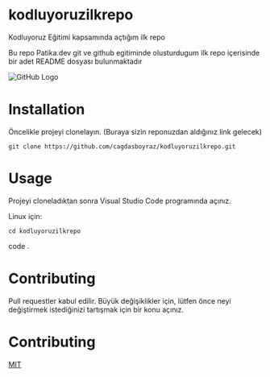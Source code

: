 # kodluyoruzilkrepo
Kodluyoruz Eğitimi kapsamında açtığım ilk repo

Bu repo Patika.dev git ve github egitiminde olusturdugum ilk repo içerisinde bir adet README dosyası bulunmaktadır

![GitHub Logo](https://github.githubassets.com/images/modules/logos_page/GitHub-Mark.png)

# Installation

Öncelikle projeyi clonelayın. (Buraya sizin reponuzdan aldığınız link gelecek)
```
git clone https://github.com/cagdasboyraz/kodluyoruzilkrepo.git
```

# Usage

Projeyi cloneladıktan sonra Visual Studio Code programında açınız.

Linux için:
```
cd kodluyoruzilkrepo
```
code .

# Contributing
Pull requestler kabul edilir. Büyük değişiklikler için, lütfen önce neyi değiştirmek istediğinizi tartışmak için bir konu açınız.

# Contributing

[MIT](https://choosealicense.com/licenses/mit/)
